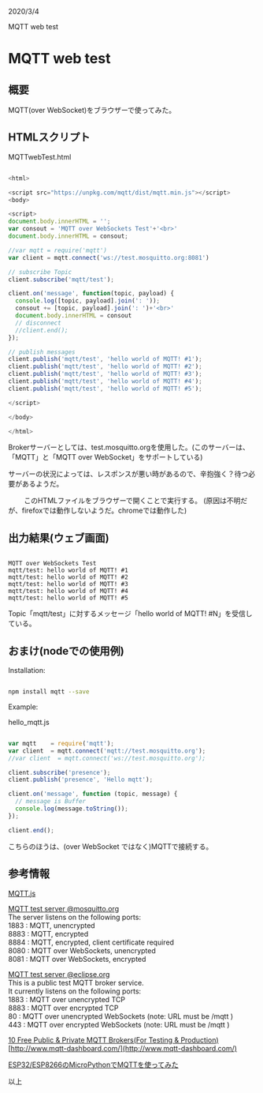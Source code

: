 
2020/3/4

MQTT web test
# MQTT web test

## 概要
MQTT(over WebSocket)をブラウザーで使ってみた。

## HTMLスクリプト

MQTTwebTest.html
```javascript

<html>

<script src="https://unpkg.com/mqtt/dist/mqtt.min.js"></script>
<body>

<script>
document.body.innerHTML = '';
var consout = 'MQTT over WebSockets Test'+'<br>'
document.body.innerHTML = consout;

//var mqtt = require('mqtt')
var client = mqtt.connect('ws://test.mosquitto.org:8081')

// subscribe Topic
client.subscribe('mqtt/test');

client.on('message', function(topic, payload) {
  console.log([topic, payload].join(': '));
  consout += [topic, payload].join(': ')+'<br>'
  document.body.innerHTML = consout
  // disconnect
  //client.end();
});

// publish messages
client.publish('mqtt/test', 'hello world of MQTT! #1');
client.publish('mqtt/test', 'hello world of MQTT! #2');
client.publish('mqtt/test', 'hello world of MQTT! #3');
client.publish('mqtt/test', 'hello world of MQTT! #4');
client.publish('mqtt/test', 'hello world of MQTT! #5');

</script>

</body>

</html>
```
Brokerサーバーとしては、test.mosquitto.orgを使用した。(このサーバーは、「MQTT」と「MQTT over WebSocket」をサポートしている)

サーバーの状況によっては、レスポンスが悪い時があるので、辛抱強く？待つ必要があるようだ。

　　
このHTMLファイルをブラウザーで開くことで実行する。
(原因は不明だが、firefoxでは動作しないようだ。chromeでは動作した)

## 出力結果(ウェブ画面)

```

MQTT over WebSockets Test
mqtt/test: hello world of MQTT! #1
mqtt/test: hello world of MQTT! #2
mqtt/test: hello world of MQTT! #3
mqtt/test: hello world of MQTT! #4
mqtt/test: hello world of MQTT! #5
```
Topic「mqtt/test」に対するメッセージ「hello world of MQTT! #N」を受信している。

## おまけ(nodeでの使用例)

Installation:  

```bash

npm install mqtt --save
```

Example:  

hello_mqtt.js
```javascript

var mqtt    = require('mqtt');
var client  = mqtt.connect('mqtt://test.mosquitto.org');
//var client  = mqtt.connect('ws://test.mosquitto.org');

client.subscribe('presence');
client.publish('presence', 'Hello mqtt');

client.on('message', function (topic, message) {
  // message is Buffer
  console.log(message.toString());
});

client.end();

```
こちらのほうは、(over WebSocket ではなく)MQTTで接続する。


## 参考情報

[MQTT.js](https://github.com/mqttjs/MQTT.js/blob/master/README.md)  

[MQTT test server @mosquitto.org](https://test.mosquitto.org/)  
The server listens on the following ports:  
1883 : MQTT, unencrypted  
8883 : MQTT, encrypted  
8884 : MQTT, encrypted, client certificate required  
8080 : MQTT over WebSockets, unencrypted  
8081 : MQTT over WebSockets, encrypted  

[MQTT test server @eclipse.org](http://mqtt.eclipse.org/)  
This is a public test MQTT broker service.  
It currently listens on the following ports:  
1883 : MQTT over unencrypted TCP  
8883 : MQTT over encrypted TCP  
80 : MQTT over unencrypted WebSockets (note: URL must be /mqtt )  
443 : MQTT over encrypted WebSockets (note: URL must be /mqtt ) 
 
[10 Free Public & Private MQTT Brokers(For Testing & Production)](https://mntolia.com/10-free-public-private-mqtt-brokers-for-testing-prototyping/)  
[http://www.mqtt-dashboard.com/](http://www.mqtt-dashboard.com/)  

[ESP32/ESP8266のMicroPythonでMQTTを使ってみた](https://beta-notes.way-nifty.com/blog/2020/03/post-bdef2a.html)  

以上
